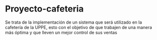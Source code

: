 # Proyecto-cafeteria
Se trata de la implementación de un sistema que será utilizado en la cafetería de la UPPE, esto con el objetivo de que trabajen de una manera más óptima y que lleven un mejor control de sus ventas
